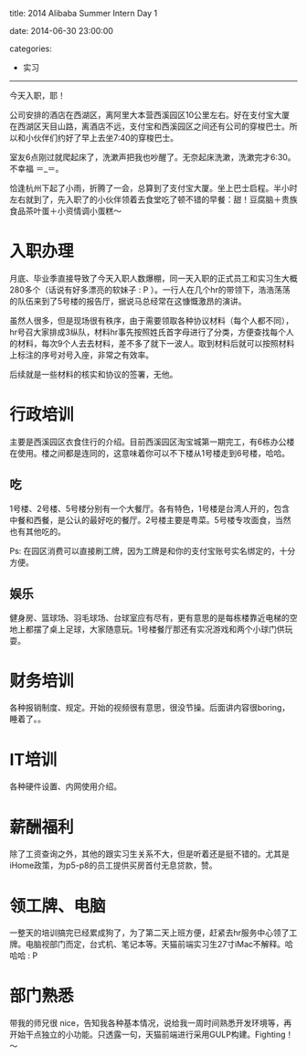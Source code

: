 title: 2014 Alibaba Summer Intern Day 1

date: 2014-06-30 23:00:00

categories:
- 实习
---

今天入职，耶！

公司安排的酒店在西湖区，离阿里大本营西溪园区10公里左右。好在支付宝大厦在西湖区天目山路，离酒店不远，支付宝和西溪园区之间还有公司的穿梭巴士。所以和小伙伴们约好了早上去坐7:40的穿梭巴士。

室友6点刚过就爬起床了，洗漱声把我也吵醒了。无奈起床洗漱，洗漱完才6:30。不幸福 ＝_＝。

恰逢杭州下起了小雨，折腾了一会，总算到了支付宝大厦。坐上巴士启程。半小时左右就到了，先入职了的小伙伴领着去食堂吃了顿不错的早餐：甜！豆腐脑＋贵族食品茶叶蛋＋小资情调小蛋糕～

# 入职办理

月底、毕业季直接导致了今天入职人数爆棚，同一天入职的正式员工和实习生大概280多个（话说有好多漂亮的软妹子 : P ）。一行人在几个hr的带领下，浩浩荡荡的队伍来到了5号楼的报告厅，据说马总经常在这慷慨激昂的演讲。

虽然人很多，但是现场很有秩序，由于需要领取各种协议材料（每个人都不同），hr号召大家排成3纵队，材料hr事先按照姓氏首字母进行了分类，方便查找每个人的材料，每次9个人去去材料，差不多了就下一波人。取到材料后就可以按照材料上标注的序号对号入座，非常之有效率。

后续就是一些材料的核实和协议的签署，无他。

# 行政培训

主要是西溪园区衣食住行的介绍。目前西溪园区淘宝城第一期完工，有6栋办公楼在使用。楼之间都是连同的，这意味着你可以不下楼从1号楼走到6号楼，哈哈。

## 吃

1号楼、2号楼、5号楼分别有一个大餐厅。各有特色，1号楼是台湾人开的，包含中餐和西餐，是公认的最好吃的餐厅。2号楼主要是粤菜。5号楼专攻面食，当然也有其他吃的。

Ps: 在园区消费可以直接刷工牌，因为工牌是和你的支付宝账号实名绑定的，十分方便。

## 娱乐

健身房、篮球场、羽毛球场、台球室应有尽有，更有意思的是每栋楼靠近电梯的空地上都摆了桌上足球，大家随意玩。1号楼餐厅那还有实况游戏和两个小球门供玩耍。

# 财务培训

各种报销制度、规定。开始的视频很有意思，很没节操。后面讲内容很boring，睡着了。。

# IT培训

各种硬件设置、内网使用介绍。

# 薪酬福利

除了工资查询之外，其他的跟实习生关系不大，但是听着还是挺不错的。尤其是iHome政策，为p5-p8的员工提供买房首付无息贷款，赞。

# 领工牌、电脑

一整天的培训搞完已经累成狗了，为了第二天上班方便，赶紧去hr服务中心领了工牌。电脑视部门而定，台式机、笔记本等。天猫前端实习生27寸iMac不解释。哈哈哈 : P

# 部门熟悉

带我的师兄很 nice，告知我各种基本情况，说给我一周时间熟悉开发环境等，再开始干点独立的小功能。只透露一句，天猫前端进行采用GULP构建。Fighting！～
